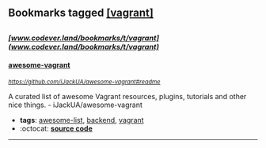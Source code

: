 ## Bookmarks tagged [[vagrant]](https://www.codever.land/search?q=[vagrant])

_<sup><sup>[www.codever.land/bookmarks/t/vagrant](www.codever.land/bookmarks/t/vagrant)</sup></sup>_
---
#### [awesome-vagrant](https://github.com/iJackUA/awesome-vagrant#readme)
_<sup>https://github.com/iJackUA/awesome-vagrant#readme</sup>_

A curated list of awesome Vagrant resources, plugins, tutorials and other nice things. - iJackUA/awesome-vagrant
* **tags**: [awesome-list](../tagged/awesome-list.md), [backend](../tagged/backend.md), [vagrant](../tagged/vagrant.md)
* :octocat: **[source code](https://github.com/iJackUA/awesome-vagrant#readme)**
---

